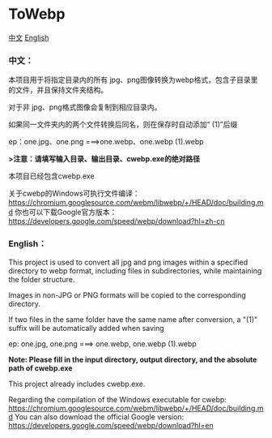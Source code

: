 # ToWebp

[中文](#中文)   [English](#English)

### 中文：

本项目用于将指定目录内的所有 jpg、png图像转换为webp格式，包含子目录里的文件，并且保持文件夹结构。

对于非 jpg、png格式图像会复制到相应目录内。

如果同一文件夹内的两个文件转换后同名，则在保存时自动添加“ (1)”后缀

ep：one.jpg、one.png ===>one.webp、one.webp (1).webp

**>注意：请填写输入目录、输出目录、cwebp.exe的绝对路径**

本项目已经包含cwebp.exe

关于cwebp的Windows可执行文件编译：https://chromium.googlesource.com/webm/libwebp/+/HEAD/doc/building.md
你也可以下载Google官方版本：https://developers.google.com/speed/webp/download?hl=zh-cn

### English：

This project is used to convert all jpg and png images within a specified directory to webp format, including files in subdirectories, while maintaining the folder structure.

Images in non-JPG or PNG formats will be copied to the corresponding directory.

If two files in the same folder have the same name after conversion, a "(1)" suffix will be automatically added when saving

ep: one.jpg, one.png ===> one.webp, one.webp (1).webp

**Note: Please fill in the input directory, output directory, and the absolute path of cwebp.exe**

This project already includes cwebp.exe.

Regarding the compilation of the Windows executable for cwebp: https://chromium.googlesource.com/webm/libwebp/+/HEAD/doc/building.md
You can also download the official Google version: https://developers.google.com/speed/webp/download?hl=en

